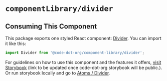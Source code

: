 # `componentLibrary/divider`

## Consuming This Component

This package exports one styled React component: [Divider](Divider.tsx).
You can import it like this:

```javascript
import Divider from '@code-dot-org/component-library/divider';
```

For guidelines on how to use this component and the features it
offers, [visit Storybook](https://code-dot-org.github.io/dsco_)
(link to be updated once code-dot-org storybook will be public.).
Or run storybook locally and go
to [Atoms / Divider](http://localhost:9001/?path=/docs/designsystem-divider--docs).
